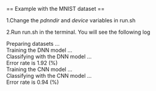 
== Example with the MNIST dataset ==

1.Change the *pdnndir* and *device* variables in run.sh  

2.Run run.sh in the terminal. You will see the following log  

Preparing datasets ...   
Training the DNN model ...   
Classifying with the DNN model ...   
Error rate is 1.92 (%)   
Training the CNN model ...   
Classifying with the CNN model ...   
Error rate is 0.94 (%)   



